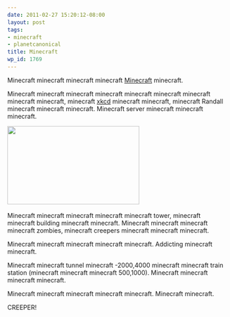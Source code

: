 ```yaml
---
date: 2011-02-27 15:20:12-08:00
layout: post
tags:
- minecraft
- planetcanonical
title: Minecraft
wp_id: 1769
---
```

Minecraft minecraft minecraft minecraft [Minecraft](http://www.minecraft.net/) minecraft.

Minecraft minecraft minecraft minecraft minecraft minecraft minecraft minecraft minecraft, minecraft [xkcd](http://xkcd.com/861/) minecraft minecraft, minecraft Randall minecraft minecraft minecraft. Minecraft server minecraft minecraft minecraft.

[<img src="/blog-media/2011/02/Minecraft-tower-300x178.jpg" alt="" title="Minecraft-tower" width="300" height="178" class="aligncenter size-medium wp-image-1770" srcset="/blog-media/2011/02/Minecraft-tower-300x178.jpg 300w, /blog-media/2011/02/Minecraft-tower-1024x608.jpg 1024w" sizes="(max-width: 300px) 100vw, 300px" />](/blog-media/2011/02/Minecraft-tower.jpg)

Minecraft minecraft minecraft minecraft minecraft tower, minecraft minecraft building minecraft minecraft. Minecraft minecraft minecraft minecraft zombies, minecraft creepers minecraft minecraft minecraft.

Minecraft minecraft minecraft minecraft minecraft. Addicting minecraft minecraft.

Minecraft minecraft tunnel minecraft -2000,4000 minecraft minecraft train station (minecraft minecraft minecraft 500,1000). Minecraft minecraft minecraft minecraft.

Minecraft minecraft minecraft minecraft minecraft. Minecraft minecraft.

CREEPER!
